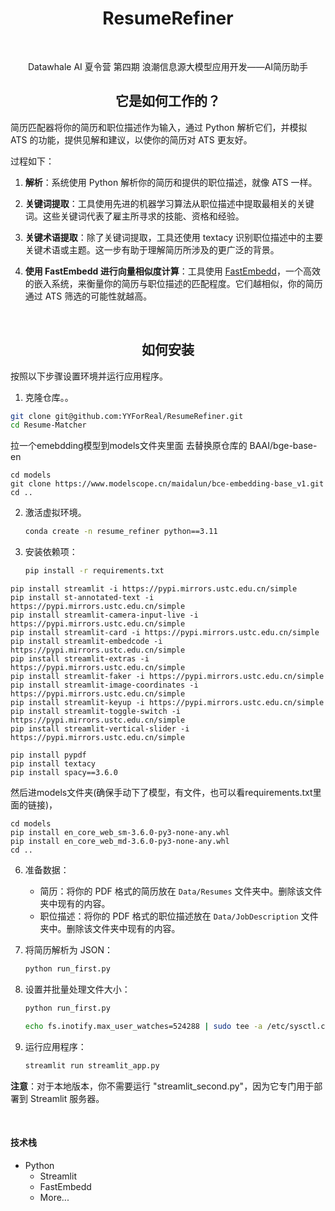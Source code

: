 <div align="center">

# ResumeRefiner

</div>

<br>

<div align="center">

Datawhale AI 夏令营 第四期 浪潮信息源大模型应用开发——AI简历助手



## 它是如何工作的？

</div>

简历匹配器将你的简历和职位描述作为输入，通过 Python 解析它们，并模拟 ATS 的功能，提供见解和建议，以使你的简历对 ATS 更友好。

过程如下：

1. **解析**：系统使用 Python 解析你的简历和提供的职位描述，就像 ATS 一样。

2. **关键词提取**：工具使用先进的机器学习算法从职位描述中提取最相关的关键词。这些关键词代表了雇主所寻求的技能、资格和经验。

3. **关键术语提取**：除了关键词提取，工具还使用 textacy 识别职位描述中的主要关键术语或主题。这一步有助于理解简历所涉及的更广泛的背景。

4. **使用 FastEmbedd 进行向量相似度计算**：工具使用 [FastEmbedd](https://github.com/qdrant/fastembed)，一个高效的嵌入系统，来衡量你的简历与职位描述的匹配程度。它们越相似，你的简历通过 ATS 筛选的可能性就越高。

<br/>

<div align="center">

## 如何安装

</div>

按照以下步骤设置环境并运行应用程序。

1. 克隆仓库。。

```bash
git clone git@github.com:YYForReal/ResumeRefiner.git
cd Resume-Matcher

```

拉一个emebdding模型到models文件夹里面 去替换原仓库的 BAAI/bge-base-en
```
cd models
git clone https://www.modelscope.cn/maidalun/bce-embedding-base_v1.git
cd ..
```
   

2. 激活虚拟环境。

   ```bash
   conda create -n resume_refiner python==3.11
   ```

5. 安装依赖项：

   ```bash
   pip install -r requirements.txt
   ```

```
pip install streamlit -i https://pypi.mirrors.ustc.edu.cn/simple
pip install st-annotated-text -i https://pypi.mirrors.ustc.edu.cn/simple
pip install streamlit-camera-input-live -i https://pypi.mirrors.ustc.edu.cn/simple
pip install streamlit-card -i https://pypi.mirrors.ustc.edu.cn/simple
pip install streamlit-embedcode -i https://pypi.mirrors.ustc.edu.cn/simple
pip install streamlit-extras -i https://pypi.mirrors.ustc.edu.cn/simple
pip install streamlit-faker -i https://pypi.mirrors.ustc.edu.cn/simple
pip install streamlit-image-coordinates -i https://pypi.mirrors.ustc.edu.cn/simple
pip install streamlit-keyup -i https://pypi.mirrors.ustc.edu.cn/simple
pip install streamlit-toggle-switch -i https://pypi.mirrors.ustc.edu.cn/simple
pip install streamlit-vertical-slider -i https://pypi.mirrors.ustc.edu.cn/simple
```

```
pip install pypdf
pip install textacy
pip install spacy==3.6.0 
```



然后进models文件夹(确保手动下了模型，有文件，也可以看requirements.txt里面的链接)，
```
cd models
pip install en_core_web_sm-3.6.0-py3-none-any.whl
pip install en_core_web_md-3.6.0-py3-none-any.whl
cd ..

```

6. 准备数据：

   - 简历：将你的 PDF 格式的简历放在 `Data/Resumes` 文件夹中。删除该文件夹中现有的内容。
   - 职位描述：将你的 PDF 格式的职位描述放在 `Data/JobDescription` 文件夹中。删除该文件夹中现有的内容。

7. 将简历解析为 JSON：

   ```python
   python run_first.py
   ```

8. 设置并批量处理文件大小：

   ```python
   python run_first.py
   ```

   ```bash
   echo fs.inotify.max_user_watches=524288 | sudo tee -a /etc/sysctl.conf && sudo sysctl -p
   ```

9. 运行应用程序：

   ```python
   streamlit run streamlit_app.py
   ```

**注意**：对于本地版本，你不需要运行 "streamlit_second.py"，因为它专门用于部署到 Streamlit 服务器。


<br/>


#### 技术栈

- Python 
   - Streamlit 
   - FastEmbedd 
   - More...

<br/>